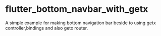 # flutter_bottom_navbar_with_getx

A simple example for making bottom navigation bar beside to using getx controller,bindings and  also getx router.
